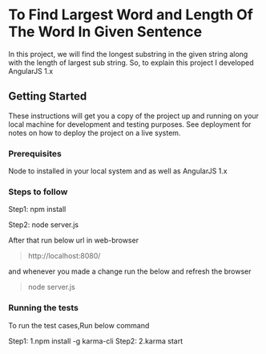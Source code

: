 # To Find Largest Word and Length Of The Word In Given Sentence

In this project, we will find the longest substring in the given string along with the length of largest sub string. So, to explain this project I developed AngularJS 1.x

## Getting Started

These instructions will get you a copy of the project up and running on your local machine for development and testing purposes. See deployment for notes on how to deploy the project on a live system.

### Prerequisites

Node to installed in your local system and as well as AngularJS 1.x

### Steps to follow

Step1:
    npm install

Step2:
    node server.js

After that run below url in web-browser
> http://localhost:8080/

and whenever you made a change run the below and refresh the browser
> node server.js

### Running the tests

To run the test cases,Run below command

Step1:
    1.npm install -g karma-cli
Step2:
    2.karma start
